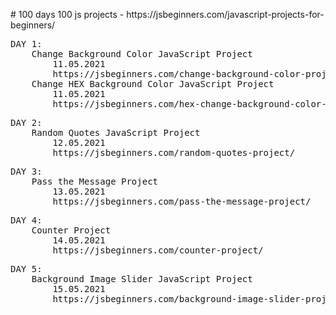 <p># 100 days 100 js projects - https://jsbeginners.com/javascript-projects-for-beginners/</p>

<pre>
DAY 1: 
	Change Background Color JavaScript Project
		11.05.2021
		https://jsbeginners.com/change-background-color-project/
	Change HEX Background Color JavaScript Project
		11.05.2021
		https://jsbeginners.com/hex-change-background-color-project/
</pre>

<pre>
DAY 2: 
	Random Quotes JavaScript Project
		12.05.2021
		https://jsbeginners.com/random-quotes-project/
</pre>
<pre>
DAY 3: 
	Pass the Message Project
		13.05.2021
		https://jsbeginners.com/pass-the-message-project/
</pre>
<pre>
DAY 4: 
	Counter Project
		14.05.2021
		https://jsbeginners.com/counter-project/
</pre>
<pre>
DAY 5: 
	Background Image Slider JavaScript Project
		15.05.2021
		https://jsbeginners.com/background-image-slider-project/
</pre>




